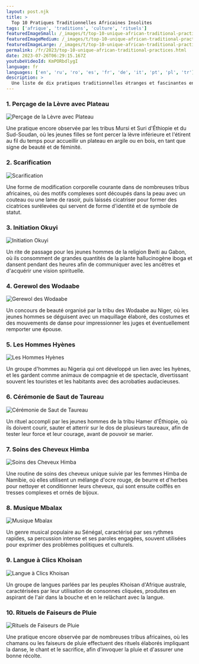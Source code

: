 ```yaml
---
layout: post.njk
title: >
  Top 10 Pratiques Traditionnelles Africaines Insolites
tags: ['afrique', 'traditions', 'culture', 'rituels']
featuredImageSmall: /_images/t/top-10-unique-african-traditional-practices-cover-fr-small.webp
featuredImageMedium: /_images/t/top-10-unique-african-traditional-practices-cover-fr-medium.webp
featuredImageLarge: /_images/t/top-10-unique-african-traditional-practices-cover-fr-large.webp
permalink: /fr/2023/top-10-unique-african-traditional-practices.html
date: 2023-07-26T06:29:15.167Z
youtubeVideoId: KmPORbdlygI
language: fr
languages: ['en', 'ru', 'ro', 'es', 'fr', 'de', 'it', 'pt', 'pl', 'tr']
description: >
  Une liste de dix pratiques traditionnelles étranges et fascinantes encore observées dans diverses cultures africaines aujourd'hui.
---
```


### 1. Perçage de la Lèvre avec Plateau

![Perçage de la Lèvre avec Plateau](/_images/e/efce24eb504276d62c80c007af96a8f3-medium.webp)

Une pratique encore observée par les tribus Mursi et Suri d'Éthiopie et du Sud-Soudan, où les jeunes filles se font percer la lèvre inférieure et l'étirent au fil du temps pour accueillir un plateau en argile ou en bois, en tant que signe de beauté et de féminité.

### 2. Scarification

![Scarification](/_images/c/ca8470928bf1e0defdec51020249945c-medium.webp)

Une forme de modification corporelle courante dans de nombreuses tribus africaines, où des motifs complexes sont découpés dans la peau avec un couteau ou une lame de rasoir, puis laissés cicatriser pour former des cicatrices surélevées qui servent de forme d'identité et de symbole de statut.

### 3. Initiation Okuyi

![Initiation Okuyi](/_images/7/765af2a35030e8f6d8863073ed0870e3-medium.webp)

Un rite de passage pour les jeunes hommes de la religion Bwiti au Gabon, où ils consomment de grandes quantités de la plante hallucinogène iboga et dansent pendant des heures afin de communiquer avec les ancêtres et d'acquérir une vision spirituelle.

### 4. Gerewol des Wodaabe

![Gerewol des Wodaabe](/_images/4/41db649a53982ca7b99b2ab4ed7e78c0-medium.webp)

Un concours de beauté organisé par la tribu des Wodaabe au Niger, où les jeunes hommes se déguisent avec un maquillage élaboré, des costumes et des mouvements de danse pour impressionner les juges et éventuellement remporter une épouse.

### 5. Les Hommes Hyènes

![Les Hommes Hyènes](/_images/c/c372b5721c2e5fd36129ea113a036da7-medium.webp)

Un groupe d'hommes au Nigeria qui ont développé un lien avec les hyènes, et les gardent comme animaux de compagnie et de spectacle, divertissant souvent les touristes et les habitants avec des acrobaties audacieuses.

### 6. Cérémonie de Saut de Taureau

![Cérémonie de Saut de Taureau](/_images/7/7e9c48df24b6e0966899899641070203-medium.webp)

Un rituel accompli par les jeunes hommes de la tribu Hamer d'Éthiopie, où ils doivent courir, sauter et atterrir sur le dos de plusieurs taureaux, afin de tester leur force et leur courage, avant de pouvoir se marier.

### 7. Soins des Cheveux Himba

![Soins des Cheveux Himba](/_images/d/dbacfbe2ed3891640b5f7dc200248f89-medium.webp)

Une routine de soins des cheveux unique suivie par les femmes Himba de Namibie, où elles utilisent un mélange d'ocre rouge, de beurre et d'herbes pour nettoyer et conditionner leurs cheveux, qui sont ensuite coiffés en tresses complexes et ornés de bijoux.

### 8. Musique Mbalax

![Musique Mbalax](/_images/8/8454152781428d053703f81fc9b4ba88-medium.webp)

Un genre musical populaire au Sénégal, caractérisé par ses rythmes rapides, sa percussion intense et ses paroles engagées, souvent utilisées pour exprimer des problèmes politiques et culturels.

### 9. Langue à Clics Khoisan

![Langue à Clics Khoisan](/_images/5/5a3cd585a2b98a5294fa0d44fcd262d1-medium.webp)

Un groupe de langues parlées par les peuples Khoisan d'Afrique australe, caractérisées par leur utilisation de consonnes cliquées, produites en aspirant de l'air dans la bouche et en le relâchant avec la langue.

### 10. Rituels de Faiseurs de Pluie

![Rituels de Faiseurs de Pluie](/_images/4/45afbb98387911f18a89dc941e205cbc-medium.webp)

Une pratique encore observée par de nombreuses tribus africaines, où les chamans ou les faiseurs de pluie effectuent des rituels élaborés impliquant la danse, le chant et le sacrifice, afin d'invoquer la pluie et d'assurer une bonne récolte.

